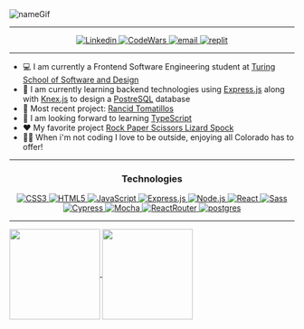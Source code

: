 <img align="center" alt="nameGif" src="https://media.giphy.com/media/YM4oNprzrXdkeToFpu/giphy.gif" />

***

<p align="center">
  <a href="https://www.linkedin.com/in/kayla-durrett/">
    <img
      alt="Linkedin"
      src="https://img.shields.io/badge/linkedin-%230077B5.svg?style=for-the-badge&logo=linkedin&logoColor=white"
    />
  </a>
  <a href="https://www.codewars.com/users/krdurrett">
    <img
      alt="CodeWars"
      src="https://img.shields.io/badge/Codewars-B1361E?style=for-the-badge&logo=codewars&logoColor=grey"
    />
  </a>
  <a href="mailto:kayla.durrett@gmail.com">
    <img
      alt="email"
      src="https://img.shields.io/badge/Gmail-D14836?style=for-the-badge&logo=gmail&logoColor=white"
    />
  </a>
  <a href="https://replit.com/@kdurrett">
    <img
      alt="replit"
      src="https://img.shields.io/badge/Repl.it-%230D101E.svg?style=for-the-badge&logo=replit&logoColor=white"
    />
  </a>
</p>

***

- 💻  I am currently a Frontend Software Engineering student at [Turing School of Software and Design](https://turing.edu/)
- 🌱  I am currently learning backend technologies using [Express.js](https://expressjs.com/) along with [Knex.js](https://knexjs.org/) to design a [PostreSQL](https://www.postgresql.org/) database
- 👯  Most recent project: [Rancid Tomatillos](https://github.com/krdurrett/Rancid-Tomatillos)
- 🤔  I am looking forward to learning [TypeScript](https://www.typescriptlang.org/)
- ❤️  My favorite project [Rock Paper Scissors Lizard Spock](https://github.com/krdurrett/Rock-Paper-Scissors)
- 🧗‍♀️  When i'm not coding I love to be outside, enjoying all Colorado has to offer!

***

<h3 align="center">Technologies</h3>
<p align="center">
  <a href="https://css-tricks.com/">
    <img
      alt="CSS3"
      src="https://img.shields.io/badge/css3-%231572B6.svg?style=for-the-badge&logo=css3&logoColor=white"
    />
  </a>
  <a href="https://html.com/html5/">
    <img
      alt="HTML5"
      src="https://img.shields.io/badge/html5-%23E34F26.svg?style=for-the-badge&logo=html5&logoColor=white"
    />
  </a>
  <a href="https://www.javascript.com/">
    <img
      alt="JavaScript"
      src="https://img.shields.io/badge/javascript-%23323330.svg?style=for-the-badge&logo=javascript&logoColor=%23F7DF1E"
    />
  </a>
  <a href="https://expressjs.com/">
    <img
      alt="Express.js"
      src="https://img.shields.io/badge/express.js-%23404d59.svg?style=for-the-badge&logo=express&logoColor=%2361DAFB"
    />
  </a>
  <a href="https://nodejs.org/en/">
    <img
      alt="Node.js"
      src="https://img.shields.io/badge/node.js-6DA55F?style=for-the-badge&logo=node.js&logoColor=white"
    />
  </a>
  <a href="https://reactjs.org/">
    <img
      alt="React"
      src="https://img.shields.io/badge/react-%2320232a.svg?style=for-the-badge&logo=react&logoColor=%2361DAFB"
    />
  </a>
  <a href="https://sass-lang.com/">
    <img
      alt="Sass"
      src="https://img.shields.io/badge/SASS-hotpink.svg?style=for-the-badge&logo=SASS&logoColor=white"
    />
  </a>
  <a href="https://www.cypress.io/">
    <img
      alt="Cypress"
      src="https://img.shields.io/badge/-cypress-%23E5E5E5?style=for-the-badge&logo=cypress&logoColor=058a5e"
    />
  </a>
  <a href="https://mochajs.org/">
    <img
      alt="Mocha"
      src="https://img.shields.io/badge/-mocha-%238D6748?style=for-the-badge&logo=mocha&logoColor=white"
    />
  </a>
  <a href="https://reactrouter.com/">
    <img
      alt="ReactRouter"
      src="https://img.shields.io/badge/React_Router-CA4245?style=for-the-badge&logo=react-router&logoColor=white"
    />
  </a>
  <a href="https://www.postgresql.org/">
    <img
      alt="postgres"
      src="https://img.shields.io/badge/postgres-%23316192.svg?style=for-the-badge&logo=postgresql&logoColor=white"
    />
  </a>
</p>

***

<a href="https://github.com/anuraghazra/github-readme-stats">
  <img align="center" height="160px" src="https://github-readme-stats.vercel.app/api?username=krdurrett&theme=synthwave" />
</a>
<a href="https://github.com/anuraghazra/github-readme-stats">
  <img align="center" height="160px" src="https://github-readme-stats.vercel.app/api/top-langs/?username=krdurrett&layout=compact&theme=synthwave" />
</a>
